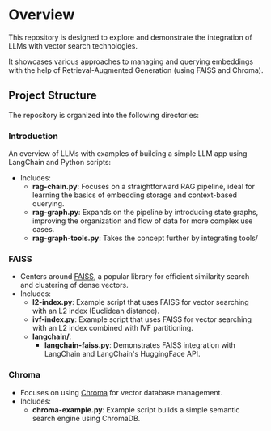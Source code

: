 # Overview

This repository is designed to explore and demonstrate the integration of LLMs with vector search technologies. 

It showcases various approaches to managing and querying embeddings with the help of Retrieval-Augmented Generation (using FAISS and Chroma).

## Project Structure

The repository is organized into the following directories:

### **Introduction**

An overview of LLMs with examples of building a simple LLM app using LangChain and Python scripts:

- Includes:
  - **rag-chain.py**: Focuses on a straightforward RAG pipeline, ideal for learning the basics of embedding storage and context-based querying.  
  - **rag-graph.py**: Expands on the pipeline by introducing state graphs, improving the organization and flow of data for more complex use cases.  
  - **rag-graph-tools.py**: Takes the concept further by integrating tools/


### **FAISS**
- Centers around [FAISS](https://faiss.ai/), a popular library for efficient similarity search and clustering of dense vectors.
- Includes:
  - **l2-index.py**:  Example script that uses FAISS for vector searching with an L2 index (Euclidean distance).
  - **ivf-index.py**: Example script that uses FAISS for vector searching with an L2 index combined with IVF partitioning.
  - **langchain/**: 
    - **langchain-faiss.py**: Demonstrates FAISS integration with LangChain and LangChain's HuggingFace API.

### **Chroma**
- Focuses on using [Chroma](https://docs.trychroma.com/) for vector database management.
- Includes:
  - **chroma-example.py**:  Example script builds a simple semantic search engine using ChromaDB.